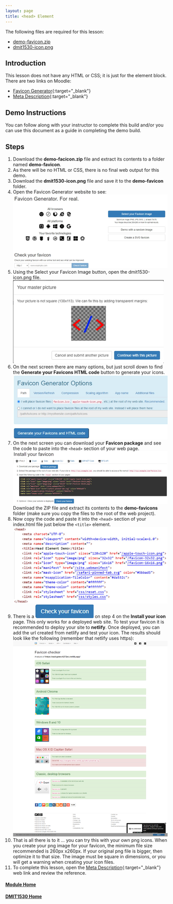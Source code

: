 ```yaml
---
layout: page
title: <head> Element
---
```

The following files are required for this lesson:
* [demo-favicon.zip](files/demo-favicon.zip)
* [dmit1530-icon.png](files/dmit1530-icon.png)

## Introduction
This lesson does not have any HTML or CSS; it is just for the <head> element block. There are two links on Moodle:
* [Favicon Generator](https://realfavicongenerator.net/){:target="_blank"}
* [Meta Description](https://moz.com/learn/seo/meta-description#:~:text=The%20meta%20description%20is%20an,can%20influence%20click-through%20rates.){:target="_blank"}

## Demo Instructions
You can follow along with your instructor to complete this build and/or you can use this document as a guide in completing the demo build.

## Steps
1.	Download the **demo-facicon.zip** file and extract its contents to a folder named **demo-favicon**.
2.	As there will be no HTML or CSS, there is no final web output for this demo.
3.	Download the **dmit1530-icon.png** file and save it to the **demo-favicon** folder.
4.	Open the Favicon Generator website to see:<br>
![favicon-01.jpg](files/favicon-01.jpg)
5.	Using the Select your Favicon Image button, open the dmit1530-icon.png file.<br>
![favicon-02.jpg](files/favicon-02.jpg)
6.	On the next screen there are many options, but just scroll down to find the
**Generate your Favicons HTML code** button to generate your icons.<br>
![favicon-03.jpg](files/favicon-03.jpg)
7.	On the next screen you can download your **Favicon package** and see the code to paste into the `<head>` section of your web page.<br>
![favicon-04.jpg](files/favicon-04.jpg)<br>
Download the ZIP file and extract its contents to the **demo-favicons** folder (make sure you copy the files to the root of the web project).
8.	Now copy the code and paste it into the `<head>` section of your index.html file just below the `<title>` element.<br>
![head-index.01.jpg](files/head-index-01.jpg)<br>
9.  There is a ![check-your-favicon](files/check-your-favicon.jpg) on step 4 on the **Install your icon** page. This only works for a deployed web site. To test your favicon it is recommended to deploy your site to **netlify**. Once deployed, you can add the url created from netlify and test your icon. The results should look like the following (remember that netlify uses https):<br>
![netlify-favicon-test](files/netlify-favicon-test.png)
10. That is all there is to it … you can try this with your own png icons. When you create your png image for your favicon, the minimum file size recommended is 260px x260px. If your original png file is bigger, then optimize it to that size. The image must be square in dimensions, or you will get a warning when creating your icon files.
11.	To complete this lesson, open the [Meta Description](https://moz.com/learn/seo/meta-description#:~:text=The%20meta%20description%20is%20an,can%20influence%20click-through%20rates.){:target="_blank"} web link and review the reference.

#### [Module Home](../)
#### [DMIT1530 Home](../../)